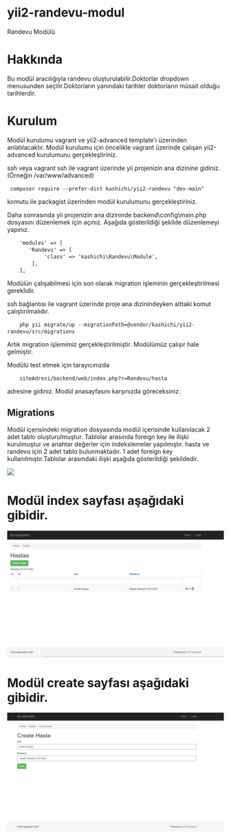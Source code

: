 # yii2-randevu-modul
Randevu Modülü

# Hakkında
Bu modül aracılığıyla randevu oluşturulabilir.Doktorlar dropdown menusunden seçilir.Doktorların yanındaki tarihler doktorların müsait olduğu tarihlerdir. 

# Kurulum

Modül kurulumu vagrant ve yii2-advanced template'i üzerinden anlatılacaktır. Modül kurulumu için öncelikle vagrant üzerinde çalışan yii2-advanced kurulumunu gerçekleştiriniz.

ssh veya vagrant ssh ile vagrant üzerinde yii projenizin ana dizinine gidiniz.(Örneğin /var/www/advanced)

```
 composer require --prefer-dist kashichi/yii2-randevu "dev-main"
 ```

 komutu ile packagist üzerinden modül kurulumunu gerçekleştiriniz.
    
Daha sonrasında yii projenizin ana dizininde backend\config\main.php dosyasını düzenlemek için açınız. Aşağıda gösterildiği şekilde düzenlemeyi yapınız.

```
    'modules' => [
       'Randevu' => [
            'class' => 'kashichi\Randevu\Module',
        ],
    ],

 ```

Modülün çalışabilmesi için son olarak migration işleminin gerçekleştirilmesi gereklidir.

ssh bağlantısı ile vagrant üzerinde proje ana dizinindeyken alttaki komut çalıştırılmalıdır.

```
    php yii migrate/up --migrationPath=@vendor/kashichi/yii2-randevu/src/migrations
 ```

 Artık migration işlemimiz gerçekleştirilmiştir. Modülümüz çalışır hale gelmiştir.

 Modülü test etmek için tarayıcınızda 

```
    siteAdresi/backend/web/index.php?r=Randevu/hasta
```
 adresine gidiniz. Modül anasayfasını karşınızda göreceksiniz.



## Migrations

Modül içerisindeki migration dosyasında modül içerisinde kullanılacak 2 adet tablo oluşturulmuştur. Tablolar arasında foreign key ile ilişki kurulmuştur ve anahtar değerler için indekslemeler yapılmıştır. hasta ve randevu için 2 adet tablo bulunmaktadır. 1 adet foreign key kullanılmıştır.Tablolar arasındaki ilişki aşağıda gösterildiği şekildedir.


![](goruntu/veritabanı.png)

# Modül index sayfası aşağıdaki gibidir.

![](goruntu/RandevuListesi.png)

# Modül create sayfası aşağıdaki gibidir.

![](goruntu/RandevuAlma.png)

